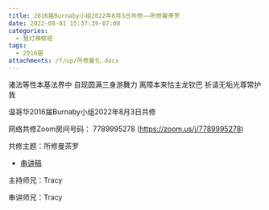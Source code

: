 ```yaml
---
title: 2016届Burnaby小组2022年8月3日共修——所修曼茶罗
date: 2022-08-01 15:37:39-07:00
categories:
  - 慧灯禅修班
tags:
  - 2016届
attachments: /f/up/所修曼扎.docx
---
```

诸法等性本基法界中 自现圆满三身游舞力 离障本来怙主龙钦巴 祈请无垢光尊常护我

温哥华2016届Burnaby小组2022年8月3日共修

网络共修Zoom房间号码： 7789995278 (<https://zoom.us/j/7789995278>)

共修主题：所修曼茶罗

* [串讲稿](/f/up/所修曼扎.docx)

主持师兄：Tracy

串讲师兄：Tracy